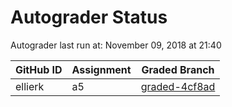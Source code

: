 # Autograder Status
Autograder last run at: November 09, 2018 at 21:40

| GitHub ID | Assignment | Graded Branch |
|-----------|------------|---------------|
| ellierk | a5 | [graded-4cf8ad](https://github.com/Fall2018COMP401-001/a5-ellierk/tree/graded-4cf8ad) | 
